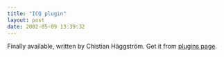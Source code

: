 ```yaml
---
title: "ICQ plugin"
layout: post
date: 2002-05-09 13:39:32
---
```

Finally available, written by Chistian Häggström. Get it from [plugins
page](/modules).

